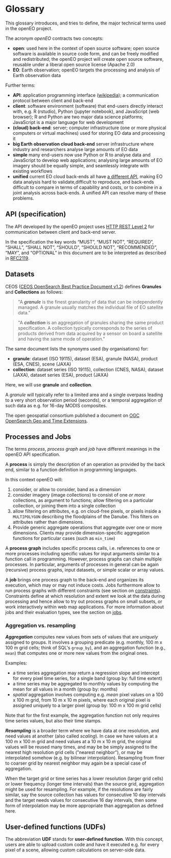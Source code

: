 # Glossary

This glossary introduces, and tries to define, the major technical terms used in the openEO project.

The acronym _openEO_ contracts two concepts:

- **open**: used here in the context of open source software; open source software is available in source code form, and can be freely modified and redistributed; the openEO project will create open source software, reusable under a liberal open source license (Apache 2.0)
- **EO**: Earth observation; openEO targets the processing and analysis of Earth observation data

Further terms:

- **API**: application programming interface ([wikipedia](https://en.wikipedia.org/wiki/Application_programming_interface)); a communication protocol between client and back-end
- **client**: software environment (software) that end-users directly interact with, e.g. R (rstudio), Python (jupyter notebook), and JavaScript (web browser); R and Python are two major data science platforms; JavaScript is a major language for web development
- **(cloud) back-end**: server; computer infrastructure (one or more physical computers or virtual machines) used for storing EO data and processing it
- **big Earth observation cloud back-end** server infrastructure where industry and researchers analyse large amounts of EO data
- **simple** many end-users now use Python or R to analyse data and JavaScript to develop web applications; analysing large amounts of EO imagery should be equally simple, and seamlessly integrate with existing workflows
- **unified** current EO cloud back-ends all have [a different API](http://r-spatial.org/2016/11/29/openeo.html), making EO data analysis hard to validate,difficult to reproduce, and back-ends difficult to compare in terms of capability and costs, or to combine in a joint analysis across back-ends. A unified API can resolve many of these problems.


## API (specification)

The API developed by the openEO project uses [HTTP REST Level 2](https://en.wikipedia.org/wiki/Representational_state_transfer) for communication between client and back-end server.

In the specification the key words “MUST”, “MUST NOT”, “REQUIRED”, “SHALL”, “SHALL NOT”, “SHOULD”, “SHOULD NOT”, “RECOMMENDED”, “MAY”, and “OPTIONAL” in this document are to be interpreted as described in [RFC2119](http://tools.ietf.org/html/rfc2119).

## Datasets

CEOS ([CEOS OpenSearch Best Practice Document v1.2](http://ceos.org/ourwork/workinggroups/wgiss/access/opensearch/)) defines **Granules** and **Collections** as follows:

> "A ***granule*** is the finest granularity of data that can be independently managed. A granule usually matches the individual file of EO satellite data."

> "A ***collection*** is an aggregation of granules sharing the same product specification. A collection typically corresponds to the series of products derived from data acquired by a sensor on board a satellite and having the same mode of operation."

The same document lists the synonyms used (by organisations) for:

- **granule**: dataset (ISO 19115), dataset (ESA), granule (NASA), product (ESA, CNES), scene (JAXA)
- **collection**: dataset series (ISO 19115), collection (CNES, NASA), dataset (JAXA), dataset series (ESA), product (JAXA)

Here, we will use **granule** and **collection**.

A *granule* will typically refer to a limited area and a single overpass leading to a very short observation period (seconds), or a temporal aggregation of such data as e.g. for 16-day MODIS composites.

The open geospatial consortium published a document on [OGC OpenSearch Geo and Time Extensions](https://portal.opengeospatial.org/files/?artifact_id=56866).

## Processes and Jobs

The terms _process_, _process graph_ and _job_ have different meanings in the openEO API specification.

A **process** is simply the description of an operation as provided by the back end, similar to a function definition in programming languages. 

In this context openEO will:

1. consider, or allow to consider, band as a dimension
2. consider imagery (image collections) to consist of one _or more_ collections, as argument to functions; allow filtering on a particular collection, or joining them into a single collection
3. allow filtering on attributes, e.g. on cloud-free pixels, or pixels inside a `MULTIPOLYGON` describing the floodplains of the Danube. This filters on attributes rather than dimensions.
4. Provide generic aggregate operations that aggregate over one or more dimensions. Clients may provide dimension-specific aggregation functions for particular cases (such as `min_time`) 

A **process graph** includes specific process calls, i.e. references to one or more processes including specific values for input arguments similar to a function call in programming. However, process graphs can chain multiple processes. In particular, arguments of processes in general can be again (recursive) process graphs, input datasets, or simple scalar or array values.

A **job** brings one process graph to the back-end and organizes its execution, which may or may not induce costs. Jobs furthermore allow to run process graphs with different constraints (see section on [constraints](views.md)). Constraints define at which resolution and extent we look at the data during processing and hence allow to try out process graphs on small subsets, or work interactively within web map applications. For more information about jobs and their evaluation types, see the section on [jobs](jobs.md).

### Aggregation vs. resampling

***Aggregation*** computes new values from sets of values that are _uniquely_ assigned to groups. It involves a grouping predicate (e.g. monthly, 100 m x 100 m grid cells; think of SQL's `group_by`), and an aggregation function (e.g., `mean`) that computes one or more new values from the original ones.

Examples:

- a time series aggregation may return a regression slope and intercept for every pixel time series, for a single band (group by: full time extent)
- a time series may be aggregated to monthly values by computing the mean for all values in a month (group by: months)
- _spatial_ aggregation involves computing e.g. _mean_ pixel values on a 100 x 100 m grid, from 10 m x 10 m pixels, where each original pixel is assigned uniquely to a larger pixel (group by: 100 m x 100 m grid cells)

Note that for the first example, the aggregation function not only requires time series values, but also their time stamps.

***Resampling*** is a broader term where we have data at one resolution, and need values at another (also called _scaling_). In case we have values at a 100 m x 100 m grid and need values at a 10 m x 10 m grid, the original values will be reused many times, and may be be simply assigned to the nearest high resolution grid cells ("nearest neighbor"), or may be interpolated somehow (e.g. by bilinear interpolation). Resampling from finer to coarser grid by nearest neighbor may again be a special case of aggregation.

When the target grid or time series has a lower resolution (larger grid cells) or lower frequency (longer time intervals) than the source grid, aggregation might be used for resampling. For example, if the resolutions are fairly similar, say the source collection has values for consecutive 10 day intervals and the target needs values for consecutive 16 day intervals, then some form of interpolation may be more appropriate than aggregation as defined here.

## User-defined functions (UDFs)

The abbreviation **UDF** stands for **user-defined function**. With this concept, users are able to upload custom code and have it executed e.g. for every pixel of a scene, allowing custom calculations on server-side data.